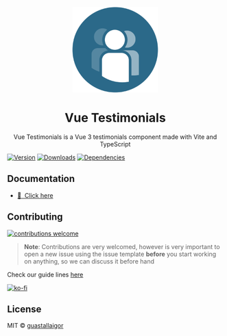 <div align="center">
  <img src="./docs/static/icon.png" width="200px">
  <h1>Vue Testimonials</h1>
</div>

<p align="center">
  Vue Testimonials is a Vue 3 testimonials component made with Vite and TypeScript
</p>

[![Version](https://img.shields.io/npm/v/vue-testimonials.svg)](https://github.com/guastallaigor/vue-testimonials/)
[![Downloads](https://img.shields.io/npm/dt/vue-testimonials.svg)](https://github.com/guastallaigor/vue-testimonials/)
[![Dependencies](https://img.shields.io/david/guastallaigor/vue-testimonials.svg)](https://github.com/guastallaigor/vue-testimonials/)

## Documentation

- [📖 &nbsp;Click here](https://vue-testimonials.netlify.app)

## Contributing

[![contributions welcome](https://img.shields.io/badge/contributions-welcome-brightgreen.svg?style=flat)](https://github.com/guastallaigor/vue-testimonials/issues)

> **Note**: Contributions are very welcomed, however is very important to open a new issue using the issue template **before** you start working on anything, so we can discuss it before hand

Check our guide lines [here](https://vue-testimonials.netlify.app/contributing/guide-lines)

[![ko-fi](https://ko-fi.com/img/githubbutton_sm.svg)](https://ko-fi.com/C1C63QCB8)

## License

MIT © [guastallaigor](https://github.com/guastallaigor/vue-testimonials/blob/master/LICENSE)
